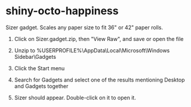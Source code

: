 shiny-octo-happiness
====================

Sizer gadget. Scales any paper size to fit 36" or 42" paper rolls.

1) Click on Sizer.gadget.zip, then "View Raw", and save or open the file

2) Unzip to %USERPROFILE%\AppData\Local\Microsoft\Windows Sidebar\Gadgets

3) Click the Start menu

4) Search for Gadgets and select one of the results mentioning Desktop and Gadgets together

5) Sizer should appear. Double-click on it to open it.
